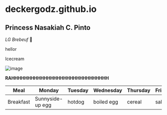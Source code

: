 # deckergodz.github.io
## Princess Nasakiah C. Pinto
*LG Brebeuf* 💪

hellor

Icecream

![image](https://user-images.githubusercontent.com/122419063/211955872-60d16b5b-9d57-47ef-93f9-ace5f6f15bd6.png)

**RAHHHHHHHHHHHHHHHHHHHHHHHHHHHHHH**

| Meal | Monday | Tuesday | Wednesday | Thursday | Friday |
|------|--------|---------|-----------|----------|--------|
| Breakfast | Sunnyside-up egg | hotdog | boiled egg | cereal | salad |

